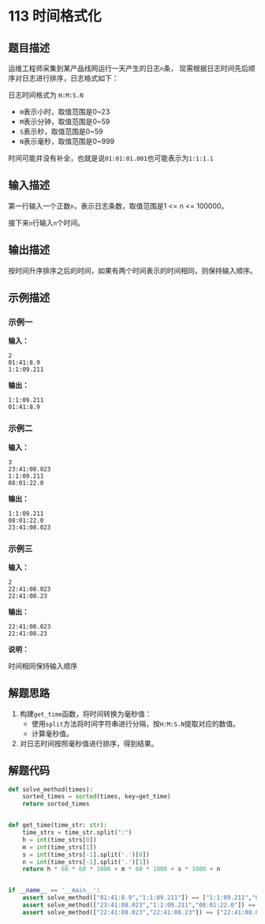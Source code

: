 # 113 时间格式化

## 题目描述

运维工程师采集到某产品线网运行一天产生的日志`n`条， 现需根据日志时间先后顺序对日志进行排序，日志格式如下：

日志时间格式为 `H:M:S.N`
- `H`表示小时，取值范围是0\~23
- `M`表示分钟，取值范围是0\~59
- `S`表示秒，取值范围是0\~59
- `N`表示毫秒，取值范围是0\~999

时间可能并没有补全，也就是说`01:01:01.001`也可能表示为`1:1:1.1`

## 输入描述

第一行输入一个正数`n`，表示日志条数，取值范围是1 <= n <= 100000。

接下来`n`行输入`n`个时间。

## 输出描述

按时间升序排序之后的时间，如果有两个时间表示的时间相同，则保持输入顺序。

## 示例描述

### 示例一

**输入：**

```text
2
01:41:8.9
1:1:09.211
```

**输出：**

```text
1:1:09.211
01:41:8.9
```

### 示例二

**输入：**

```text
3
23:41:08.023
1:1:09.211
08:01:22.0
```

**输出：**

```text
1:1:09.211
08:01:22.0
23:41:08.023
```

### 示例三

**输入：**

```text
2
22:41:08.023
22:41:08.23
```

**输出：**

```text
22:41:08.023
22:41:08.23
```

**说明：**  

时间相同保持输入顺序

## 解题思路

1. 构建`get_time`函数，将时间转换为毫秒值：
   - 使用`split`方法将时间字符串进行分隔，按`H:M:S.N`提取对应的数值。
   - 计算毫秒值。
2. 对日志时间按照毫秒值进行排序，得到结果。    

## 解题代码

```python
def solve_method(times):
	sorted_times = sorted(times, key=get_time)
	return sorted_times


def get_time(time_str: str):
    time_strs = time_str.split(":")
    h = int(time_strs[0])
    m = int(time_strs[1])
    s = int(time_strs[-1].split('.')[0])
    n = int(time_strs[-1].split('.')[1])
    return h * 60 * 60 * 1000 + m * 60 * 1000 + s * 1000 + n


if __name__ == '__main__':
	assert solve_method(["01:41:8.9","1:1:09.211"]) == ["1:1:09.211","01:41:8.9"]
	assert solve_method(["23:41:08.023","1:1:09.211","08:01:22.0"]) == ["1:1:09.211","08:01:22.0","23:41:08.023"]
	assert solve_method(["22:41:08.023","22:41:08.23"]) == ["22:41:08.023","22:41:08.23"]
```



